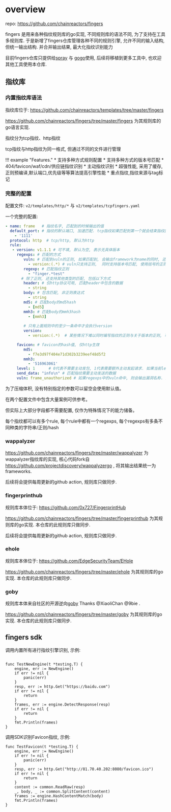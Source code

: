# overview

repo: https://github.com/chainreactors/fingers

fingers 是用来各种指纹规则库的go实现, 不同规则库的语法不同, 为了支持在工具多规则库. 于是新增了fingers仓库管理各种不同的规则引擎, 允许不同的输入结构, 但统一输出结构. 并合并输出结果, 最大化指纹识别能力

目前fingers仓库只提供给[spray](https://github.com/chainreactors/spray) 与 [gogo](https://github.com/chainreactors/gogo)使用, 后续将移植到更多工具中, 也欢迎其他工具使用本仓库. 

## 指纹库

### 内置指纹库语法

指纹库位于: https://github.com/chainreactors/templates/tree/master/fingers

https://github.com/chainreactors/fingers/tree/master/fingers 为其规则库的go语言实现.

指纹分为tcp指纹、http指纹

tcp指纹与http指纹为同一格式, 但通过不同的文件进行管理

!!! example "Features."
    *  支持多种方式规则配置
        *  支持多种方式的版本号匹配
        *  404/favicon/waf/cdn/供应链指纹识别
        *  主动指纹识别
        *  超强性能, 采用了缓存,正则预编译,默认端口,优先级等等算法提高引擎性能
        *  重点指纹,指纹来源与tag标记

### 完整的配置
配置文件: `v2/templates/http/*` 与 `v2/templates/tcpfingers.yaml`

一个完整的配置:
```yaml
- name: frame   # 指纹名字, 匹配到的时候输出的值
  default_port: # 指纹的默认端口, 加速匹配. tcp指纹如果匹配到第一个就会结束指纹匹配, http则会继续匹配, 所以默认端口对http没有特殊优化
    - '1111'
  protocol: http  # tcp/http, 默认为http
  rule:
   - version: v1.1.1 # 可不填, 默认为空, 表示无具体版本
     regexps: # 匹配的方式
        vuln: # 匹配到vuln的正则, 如果匹配到, 会输出framework为name的同时, 还会添加vuln为vuln的漏洞信息
          - version:(.*) # vuln只支持正则,  同时支持版本号匹配, 使用括号的正则分组. 只支持第一组
        regexp: # 匹配指纹正则
          - "finger.*test" 
       # 除了正则, 还支持其他类型的匹配, 包括以下方式
        header: # 仅http协议可用, 匹配header中包含的数据
          - string
        body: # 包含匹配, 非正则表达式
          - string
        md5: # 匹配body的md5hash
          - [md5]
        mmh3: # 匹配body的mmh3hash
          - [mmh3]
          
        # 只有上面规则中的至少一条命中才会执行version
        version: 
          - version:(.*)  # 某些情况下难以同时编写指纹的正则与关于版本的正则, 可以特地为version写一条正则

     favicon: # favicon的hash值, 仅http生效
        md5:
          - f7e3d97f404e71d302b3239eef48d5f2
        mmh3:
          - '516963061'
     level: 1      # 0代表不需要主动发包, 1代表需要额外主动发起请求. 如果当前level为0则不会发送数据, 但是依旧会进行被动的指纹匹配.
     send_data: "info\n" # 匹配指纹需要主动发送的数据
     vuln: frame_unauthorized # 如果regexps中的vuln命中, 则会输出漏洞名称. 某些漏洞也可以通过匹配关键字识别, 因此一些简单的poc使用指纹的方式实现, 复杂的poc请使用-e下的nuclei yaml配置

```

为了压缩体积, 没有特别指定的参数可以留空会使用默认值。

在两个配置文件中包含大量案例可供参考。

但实际上大部分字段都不需要配置, 仅作为特殊情况下的能力储备。

每个指纹都可以有多个rule, 每个rule中都有一个regexps, 每个regexps有多条不同种类的字符串/正则/hash

### wappalyzer

https://github.com/chainreactors/fingers/tree/master/wappalyzer 为wappalyzer指纹库的实现, 核心代码fork自 https://github.com/projectdiscovery/wappalyzergo , 将其输出结果统一为frameworks.

后续将会提供每周更新的github action, 规则库只做同步. 

### fingerprinthub

规则库本体位于: https://github.com/0x727/FingerprintHub

https://github.com/chainreactors/fingers/tree/master/fingerprinthub 为其规则库的go实现. 本仓库的此规则库只做同步.

后续将会提供每周更新的github action, 规则库只做同步. 

### ehole

规则库本体位于: https://github.com/EdgeSecurityTeam/EHole

https://github.com/chainreactors/fingers/tree/master/ehole 为其规则库的go实现. 本仓库的此规则库只做同步.



### goby

规则库本体来自社区的开源逆向[goby](https://gobies.org/) Thanks @XiaoliChan @9bie .

https://github.com/chainreactors/fingers/tree/master/goby 为其规则库的go实现. 本仓库的此规则库只做同步.

## fingers sdk

调用内置所有进行指纹引擎识别, 示例:

```golang

func TestNewEngine(t *testing.T) {
	engine, err := NewEngine()
	if err != nil {
		panic(err)
	}
	resp, err := http.Get("https://baidu.com")
	if err != nil {
		return
	}
	frames, err := engine.DetectResponse(resp)
	if err != nil {
		return
	}
	fmt.Println(frames)
}
```

调用SDK识别Favicon指纹, 示例:

```golang
func TestFavicon(t *testing.T) {
	engine, err := NewEngine()
	if err != nil {
		panic(err)
	}
	resp, err := http.Get("http://81.70.40.202:8080/favicon.ico")
	if err != nil {
		return
	}
	content := common.ReadRaw(resp)
	_, body, _ := common.SplitContent(content)
	frames := engine.HashContentMatch(body)
	fmt.Println(frames)
}
```

